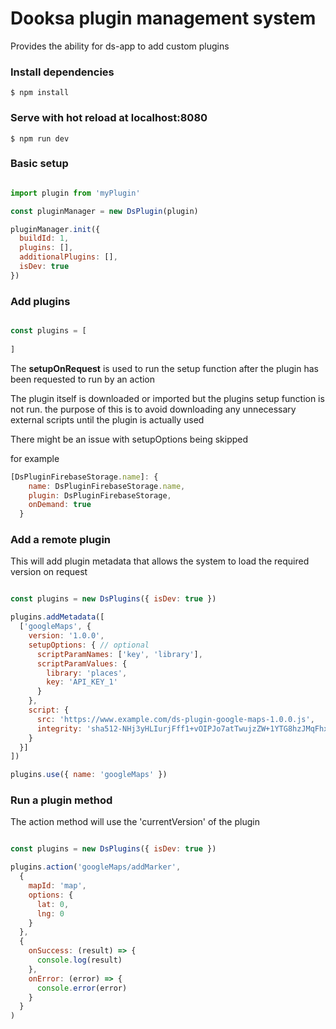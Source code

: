 
# Dooksa plugin management system 

Provides the ability for ds-app to add custom plugins

### Install dependencies

```
$ npm install
```

### Serve with hot reload at localhost:8080

```
$ npm run dev
```

### Basic setup

```js

import plugin from 'myPlugin'

const pluginManager = new DsPlugin(plugin)

pluginManager.init({
  buildId: 1,
  plugins: [],
  additionalPlugins: [],
  isDev: true
})

```

### Add plugins

```js

const plugins = [
  
]

```

The **setupOnRequest** is used to run the setup function after the plugin has been requested to run by an action

The plugin itself is downloaded or imported but the plugins setup function is not run. the purpose of this is to avoid downloading any unnecessary external scripts until the plugin is actually used

There might be an issue with setupOptions being skipped

for example

```js
[DsPluginFirebaseStorage.name]: {
    name: DsPluginFirebaseStorage.name,
    plugin: DsPluginFirebaseStorage,
    onDemand: true
  }

```

### Add a remote plugin

This will add plugin metadata that allows the system to load the required version on request

```js

const plugins = new DsPlugins({ isDev: true })

plugins.addMetadata([
  ['googleMaps', {
    version: '1.0.0',
    setupOptions: { // optional
      scriptParamNames: ['key', 'library'],
      scriptParamValues: {
        library: 'places',
        key: 'API_KEY_1'
      }
    },
    script: {
      src: 'https://www.example.com/ds-plugin-google-maps-1.0.0.js',
      integrity: 'sha512-NHj3yHLIurjFff1+vOIPJo7atTwujzZW+1YTG8hzJMqFhxED3JZx7Vpv+Pz/IEx7Hj38MCrNqalo+XkQqmjqNQ=='
    }
  }]
])

plugins.use({ name: 'googleMaps' })

```

### Run a plugin method

The action method will use the 'currentVersion' of the plugin

```js

const plugins = new DsPlugins({ isDev: true })

plugins.action('googleMaps/addMarker',
  {
    mapId: 'map',
    options: {
      lat: 0,
      lng: 0
    }
  },
  {
    onSuccess: (result) => {
      console.log(result)
    },
    onError: (error) => {
      console.error(error)
    }
  }
)

```
